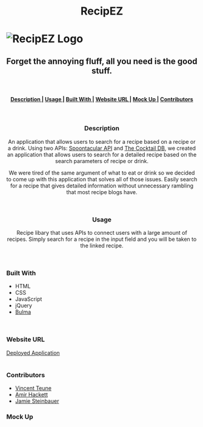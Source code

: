 <h1 align="center">RecipEZ<h1>
<img src="https://i.ibb.co/2tN7k5y/recip-EZ3-2.png" alt="RecipEZ Logo" border="0" />

<h2 align="center">Forget the annoying fluff, all you need is the good stuff.</h2>
<br>

<div align="center"><a name="menu"></a>
  <h4>
    <a href="#description">
      Description
    </a>
    <span> | </span>
    <a href="#usage">
      Usage
    </a>
    <span> | </span>
    <a href="#built-with">
      Built With
    </a>
    <span>|</span>
    <a href="#url">
      Website URL
    </a>
    <span>|</span>
    <a href="#mock-up">
      Mock Up
    </a>
    <span>|</span>
    <a href="#contributors">
      Contributors
    </a>
  </h4>
</div>
<br>

<h3 id="description" align="center">Description</h3>

<p align="center">An application that allows users to search for a recipe based on a recipe or a drink. Using two APIs: <a href="https://spoonacular.com/food-api">Spoontacular API</a> and <a href="https://www.thecocktaildb.com/">The Cocktail DB</a>, we created an application that allows users to search for a detailed recipe based on the search parameters of recipe or drink.</p>
<p align="center">We were tired of the same argument of what to eat or drink so we decided to come up with this application that solves all of those issues. Easily search for a recipe that gives detailed information without unnecessary rambling that most recipe blogs have.</p>
<br>

<h3 id="usage" align="center">Usage</h3>
<p align="center">Recipe libary that uses APIs to connect users with a large amount of recipes. Simply search for a recipe in the input field and you will be taken to the linked recipe.</p>
<br>

<h3 id="built-with">Built With</h3>
<ul>
<li>HTML</li>
<li>CSS</li>
<li>JavaScript</li>
<li>jQuery</li>
<li><a href="https://bulma.io/">Bulma</a></li>
</ul>
<br>

<h3 id="url">Website URL</h3>
<a href="">Deployed Application</a>
<br><br>

<h3 id="contributors">Contributors</h3>
<ul>
<li><a href="">Vincent Teune</a></li>
<li><a href="">Amir Hackett</a></li>
<li><a href="">Jamie Steinbauer</a></li>
</ul>

<h3 id="mock-up">Mock Up</h3>
<br>

